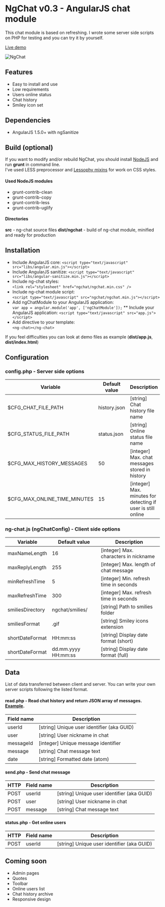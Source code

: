 NgChat v0.3 - AngularJS chat module
===================

This chat module is based on refreshing. I wrote some server side scripts on PHP for testing and you can try it by yourself.

[Live demo](http://khasky.com/demo/ng-chat)

![NgChat](https://github.com/khasky/NgChat/blob/master/screenshot.png)

## Features

* Easy to install and use
* Low requirements
* Users online status
* Chat history
* Smiley icon set

## Dependencies

 * AngularJS 1.5.0+ with ngSanitize

## Build (optional)

If you want to modify and/or rebuild NgChat, you should install [NodeJS](https://nodejs.org) and run **grunt** in command line.  
I've used LESS preprocessor and [Lessophy mixins](https://github.com/khasky/Lessophy) for work on CSS styles.

#### Used NodeJS modules

 * grunt-contrib-clean
 * grunt-contrib-copy
 * grunt-contrib-less
 * grunt-contrib-uglify

#### Directories

**src** - ng-chat source files
**dist/ngchat** - build of ng-chat module, minified and ready for production

## Installation

 * Include AngularJS core:
 ```<script type="text/javascript" src="libs/angular.min.js"></script>```
 * Include AngularJS sanitize:
 ```<script type="text/javascript" src="libs/angular-sanitize.min.js"></script>```
 * Include ng-chat styles:  
 ```<link rel="stylesheet" href="ngchat/ngchat.min.css" />```
 * Include ng-chat module script:  
 ```<script type="text/javascript" src="ngchat/ngchat.min.js"></script>```
 * Add ngChatModule to your AngularJS application:  
 ```var app = angular.module('app', ['ngChatModule']);```
 ** Include your AngularJS application:
 ```<script type="text/javascript" src="app.js"></script>```
 * Add directive to your template:  
 ``` <ng-chat></ng-chat> ```  

If you feel difficulties you can look at demo files as example (**dist/app.js**, **dist/index.html**)

## Configuration

### config.php - Server side options

| Variable                     | Default value  | Description                                                  |
| ---------------------------- | -------------- | ------------------------------------------------------------ |
| $CFG_CHAT_FILE_PATH          | history.json   | [string] Chat history file name                              |
| $CFG_STATUS_FILE_PATH        | status.json    | [string] Online status file name                             |
| $CFG_MAX_HISTORY_MESSAGES    | 50             | [integer] Max. chat messages stored in history               |
| $CFG_MAX_ONLINE_TIME_MINUTES | 15             | [integer] Max. minutes for detecting if user is still online |

### ng-chat.js (ngChatConfig) - Client side options

| Variable                  | Default value          | Description                            |
| ------------------------- | ---------------------- | -------------------------------------- |
| maxNameLength             | 16                     | [integer] Max. characters in nickname  |
| maxReplyLength            | 255                    | [integer] Max. length of chat message  |
| minRefreshTime            | 5                      | [integer] Min. refresh time in seconds |
| maxRefreshTime            | 300                    | [integer] Max. refresh time in seconds |
| smiliesDirectory          | ngchat/smilies/        | [string] Path to smilies folder        |
| smiliesFormat             | .gif                   | [string] Smiley icons extension        |
| shortDateFormat           | HH:mm:ss               | [string] Display date format (short)   |
| shortDateFormat           | dd.mm.yyyy HH:mm:ss    | [string] Display date format (full)    |

## Data

List of data transferred between client and server. You can write your own server scripts following the listed format.

#### read.php - Read chat history and return JSON array of messages. [Example](https://github.com/khasky/NgChat/blob/master/src/demo/history.json).

| Field name | Description                                |
| ---------- | ------------------------------------------ |
| userId     | [string] Unique user identifier (aka GUID) |
| user       | [string] User nickname in chat             |
| messageId  | [integer] Unique message identifier        |
| message    | [string] Chat message text                 |
| date       | [string] Formatted date (atom)             |

#### send.php - Send chat message

| HTTP  | Field name | Description                                |
| ----- | ---------- | ------------------------------------------ |
| POST  | userId     | [string] Unique user identifier (aka GUID) |
| POST  | user       | [string] User nickname in chat             |
| POST  | message    | [string] Chat message text                 |

#### status.php - Get online users

| HTTP  | Field name | Description                                |
| ----- | ---------- | ------------------------------------------ |
| POST  | userId     | [string] Unique user identifier (aka GUID) |

## Coming soon

* Admin pages
* Quotes
* Toolbar
* Online users list
* Chat history archive
* Responsive design